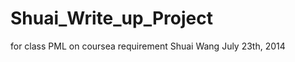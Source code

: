Shuai_Write_up_Project
======================

for class PML on coursea requirement
Shuai Wang July 23th, 2014
